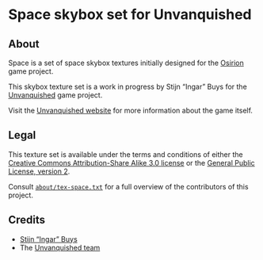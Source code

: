 Space skybox set for Unvanquished
=================================


About
-----

Space is a set of space skybox textures initially designed for the [Osirion](http://osirion.org) game project.

This skybox texture set is a work in progress by Stijn “Ingar” Buys for the [Unvanquished](https://unvanquished.net) game project.

Visit the [Unvanquished website](https://unvanquished.net/) for more information about the game itself.


Legal
-----

This texture set is available under the terms and conditions of either the [Creative Commons Attribution-Share Alike 3.0 license](https://creativecommons.org/licenses/by-sa/3.0) or the [General Public License, version 2](https://www.gnu.org/licenses/old-licenses/gpl-2.0.en.html).

Consult [`about/tex-space.txt`](about/tex-space.txt) for a full overview of the contributors of this project.


Credits
-------

- [Stijn “Ingar” Buys](http://ingar.intranifty.net/)
- The [Unvanquished team](https://unvanquished.net/?page_id=336)

